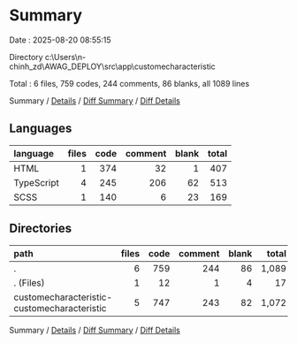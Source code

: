 # Summary

Date : 2025-08-20 08:55:15

Directory c:\\Users\\n-chinh_zd\\AWAG_DEPLOY\\src\\app\\customecharacteristic

Total : 6 files,  759 codes, 244 comments, 86 blanks, all 1089 lines

Summary / [Details](details.md) / [Diff Summary](diff.md) / [Diff Details](diff-details.md)

## Languages
| language | files | code | comment | blank | total |
| :--- | ---: | ---: | ---: | ---: | ---: |
| HTML | 1 | 374 | 32 | 1 | 407 |
| TypeScript | 4 | 245 | 206 | 62 | 513 |
| SCSS | 1 | 140 | 6 | 23 | 169 |

## Directories
| path | files | code | comment | blank | total |
| :--- | ---: | ---: | ---: | ---: | ---: |
| . | 6 | 759 | 244 | 86 | 1,089 |
| . (Files) | 1 | 12 | 1 | 4 | 17 |
| customecharacteristic-customecharacteristic | 5 | 747 | 243 | 82 | 1,072 |

Summary / [Details](details.md) / [Diff Summary](diff.md) / [Diff Details](diff-details.md)